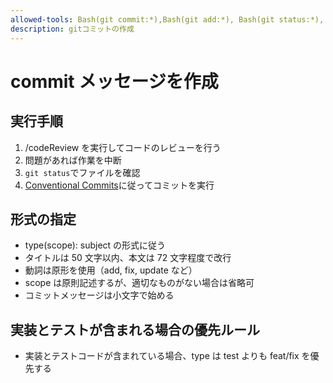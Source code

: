 ```yaml
---
allowed-tools: Bash(git commit:*),Bash(git add:*), Bash(git status:*),
description: gitコミットの作成
---
```


# commit メッセージを作成

## 実行手順

1. /codeReview を実行してコードのレビューを行う
2. 問題があれば作業を中断
3. `git status`でファイルを確認
4. [Conventional Commits](https://www.conventionalcommits.org/en/v1.0.0/)に従ってコミットを実行

## 形式の指定

- type(scope): subject の形式に従う
- タイトルは 50 文字以内、本文は 72 文字程度で改行
- 動詞は原形を使用（add, fix, update など）
- scope は原則記述するが、適切なものがない場合は省略可
- コミットメッセージは小文字で始める

## 実装とテストが含まれる場合の優先ルール

- 実装とテストコードが含まれている場合、type は test よりも feat/fix を優先する
